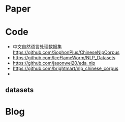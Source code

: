 # Paper



# Code
- 中文自然语言处理数据集 https://github.com/SophonPlus/ChineseNlpCorpus
- https://github.com/IceFlameWorm/NLP_Datasets
- https://github.com/jasonwei20/eda_nlp
- https://github.com/brightmart/nlp_chinese_corpus
- 

  
## datasets




# Blog